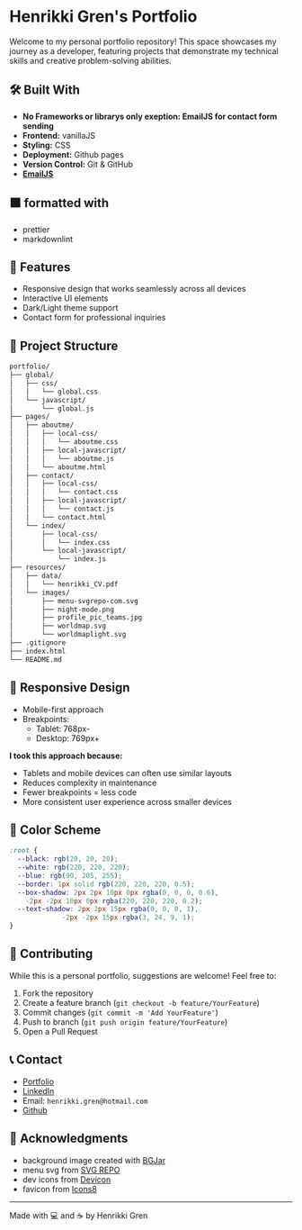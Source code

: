# Henrikki Gren's Portfolio

Welcome to my personal portfolio repository! This space showcases my journey as a developer, featuring projects that demonstrate my technical skills and creative problem-solving abilities.

## 🛠️ Built With

- **No Frameworks or librarys only exeption: EmailJS for contact form sending**
- **Frontend:** vanillaJS
- **Styling:** CSS
- **Deployment:** Github pages
- **Version Control:** Git & GitHub
- **[EmailJS](https://www.emailjs.com)**

## ⬛ formatted with

- prettier
- markdownlint

## 🌟 Features

- Responsive design that works seamlessly across all devices
- Interactive UI elements
- Dark/Light theme support
- Contact form for professional inquiries

## 📂 Project Structure

```markdown
portfolio/
├── global/
│   ├── css/
│   │   └── global.css
│   └── javascript/
│       └── global.js
├── pages/
│   ├── aboutme/
│   │   ├── local-css/
│   │   │   └── aboutme.css
│   │   ├── local-javascript/
│   │   │   └── aboutme.js
│   │   └── aboutme.html
│   ├── contact/
│   │   ├── local-css/
│   │   │   └── contact.css
│   │   ├── local-javascript/
│   │   │   └── contact.js
│   │   └── contact.html
│   └── index/
│       ├── local-css/
│       │   └── index.css
│       └── local-javascript/
│           └── index.js
├── resources/
│   ├── data/
│   │   └── henrikki_CV.pdf
│   └── images/
│       ├── menu-svgrepo-com.svg
│       ├── night-mode.png
│       ├── profile_pic_teams.jpg
│       ├── worldmap.svg
│       └── worldmaplight.svg
├── .gitignore
├── index.html
└── README.md
```

## 📱 Responsive Design

- Mobile-first approach
- Breakpoints:
  - Tablet: 768px-
  - Desktop: 769px+

**I took this approach because:**

- Tablets and mobile devices can often use similar layouts
- Reduces complexity in maintenance
- Fewer breakpoints = less code
- More consistent user experience across smaller devices

## 🎨 Color Scheme

```css
:root {
  --black: rgb(20, 20, 20);
  --white: rgb(220, 220, 220);
  --blue: rgb(90, 205, 255);
  --border: 1px solid rgb(220, 220, 220, 0.5);
  --box-shadow: 2px 2px 10px 0px rgba(0, 0, 0, 0.6),
    -2px -2px 10px 0px rgba(220, 220, 220, 0.2);
  --text-shadow: 2px 2px 15px rgba(0, 0, 0, 1),
             -2px -2px 15px rgba(3, 24, 9, 1);
}
```

## 👥 Contributing

While this is a personal portfolio, suggestions are welcome! Feel free to:

1. Fork the repository
2. Create a feature branch (`git checkout -b feature/YourFeature`)
3. Commit changes (`git commit -m 'Add YourFeature'`)
4. Push to branch (`git push origin feature/YourFeature`)
5. Open a Pull Request

## 📞 Contact

- [Portfolio](https://aiche-h.github.io/Portfolio/)
- [LinkedIn](https://www.linkedin.com/in/henrikki-gren-b41b1b2b8/)
- Email: `henrikki.gren@hotmail.com`
- [Github](https://github.com/Aiche-H)

## 🙏 Acknowledgments

- background image created with [BGJar](https://bgjar.com)
- menu svg from [SVG REPO](https://www.svgrepo.com)
- dev icons from [Devicon](https://devicon.dev)
- favicon from [Icons8](https://icons8.com/icons)

---

Made with 💻 and ☕ by Henrikki Gren
